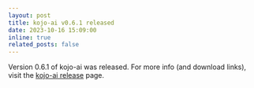 ```yaml
---
layout: post
title: kojo-ai v0.6.1 released
date: 2023-10-16 15:09:00
inline: true
related_posts: false
---
```


Version 0.6.1 of kojo-ai was released. For more info (and download links), visit the [kojo-ai release](https://github.com/litan/kojo-ai-3/releases/tag/v0.6.1) page.
